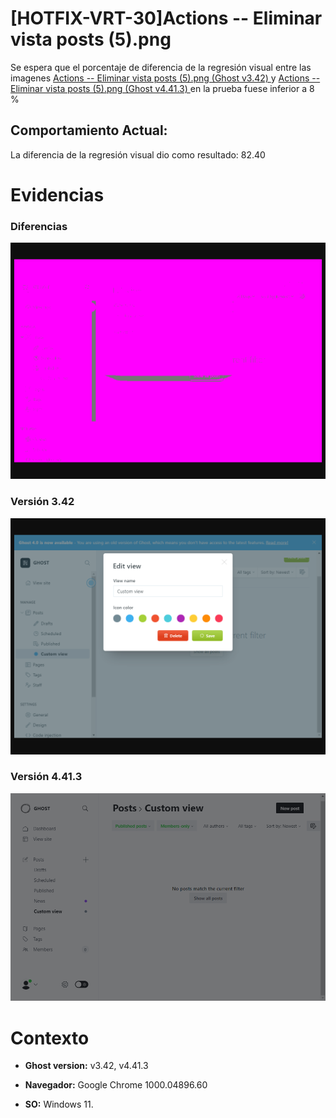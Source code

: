 # [HOTFIX-VRT-30]Actions -- Eliminar vista posts (5).png

Se espera que el porcentaje de diferencia de la regresión visual entre las imagenes [Actions -- Eliminar vista posts (5).png (Ghost v3.42) ](https://raw.githubusercontent.com/j-albarracin-uniandes/pruebas-automatizadas/master/semana8/PruebasVRT/backstop_data/bitmaps_reference/backstop_default_Actions_--_Eliminar_vista_posts_5png_0_document_1_tablet.png) y [Actions -- Eliminar vista posts (5).png (Ghost v4.41.3) ](https://raw.githubusercontent.com/j-albarracin-uniandes/pruebas-automatizadas/master/semana8/PruebasVRT/v4/Actions%20--%20Eliminar%20vista%20posts%20(5).png)  en la prueba fuese inferior a 8 %

## Comportamiento Actual:

La diferencia de la regresión visual dio como resultado: 82.40

# Evidencias

### Diferencias 

![tmgDiff](https://raw.githubusercontent.com/j-albarracin-uniandes/pruebas-automatizadas/master/semana8/PruebasVRT/backstop_data/bitmaps_test/20220514-114921/failed_diff_backstop_default_Actions_--_Eliminar_vista_posts_5png_0_document_1_tablet.png)

### Versión 3.42

![imgV3](https://raw.githubusercontent.com/j-albarracin-uniandes/pruebas-automatizadas/master/semana8/PruebasVRT/backstop_data/bitmaps_reference/backstop_default_Actions_--_Eliminar_vista_posts_5png_0_document_1_tablet.png)

### Versión 4.41.3

![imgV4](https://raw.githubusercontent.com/j-albarracin-uniandes/pruebas-automatizadas/master/semana8/PruebasVRT/v4/Actions%20--%20Eliminar%20vista%20posts%20(5).png)

# Contexto

+ **Ghost version:** v3.42, v4.41.3

+ **Navegador:** Google Chrome 1000.04896.60

+ **SO:** Windows 11.

